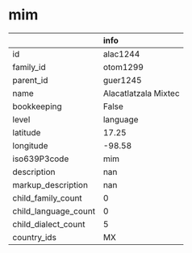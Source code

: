 # mim
|                      | info                 |
|:---------------------|:---------------------|
| id                   | alac1244             |
| family_id            | otom1299             |
| parent_id            | guer1245             |
| name                 | Alacatlatzala Mixtec |
| bookkeeping          | False                |
| level                | language             |
| latitude             | 17.25                |
| longitude            | -98.58               |
| iso639P3code         | mim                  |
| description          | nan                  |
| markup_description   | nan                  |
| child_family_count   | 0                    |
| child_language_count | 0                    |
| child_dialect_count  | 5                    |
| country_ids          | MX                   |
